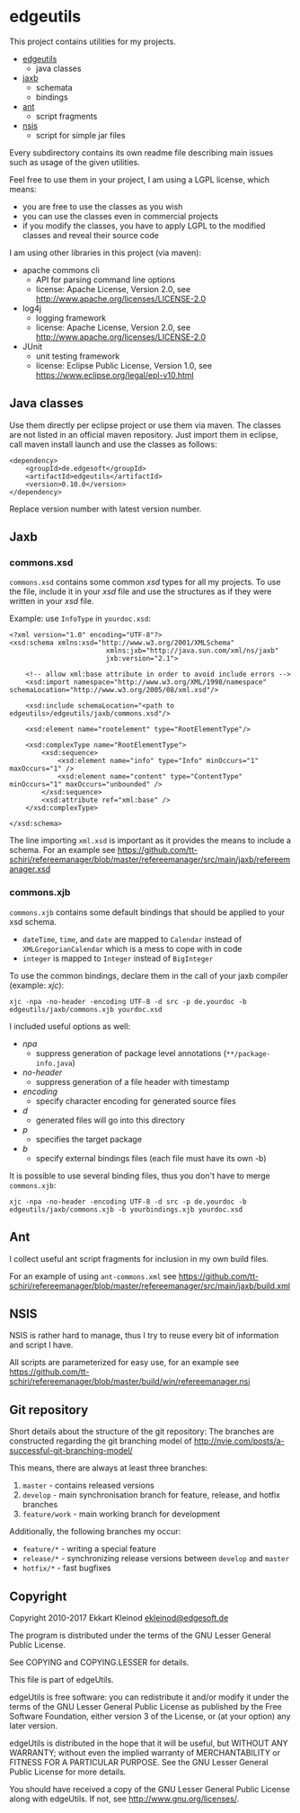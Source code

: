 # edgeutils

This project contains utilities for my projects.

- [edgeutils](#java-classes)
	- java classes
- [jaxb](#jaxb)
	- schemata
	- bindings
- [ant](#ant)
	- script fragments
- [nsis](#nsis)
	- script for simple jar files

Every subdirectory contains its own readme file describing main issues such as usage of the given utilities.

Feel free to use them in your project, I am using a LGPL license, which means:

- you are free to use the classes as you wish
- you can use the classes even in commercial projects
- if you modify the classes, you have to apply LGPL to the modified classes and reveal their source code

I am using other libraries in this project (via maven):

- apache commons cli
	- API for parsing command line options
	- license: Apache License, Version 2.0, see http://www.apache.org/licenses/LICENSE-2.0
- log4j
	- logging framework
	- license: Apache License, Version 2.0, see http://www.apache.org/licenses/LICENSE-2.0
- JUnit
	- unit testing framework
	- license: Eclipse Public License, Version 1.0, see https://www.eclipse.org/legal/epl-v10.html

## Java classes

Use them directly per eclipse project or use them via maven.
The classes are not listed in an official maven repository.
Just import them in eclipse, call maven install launch and use the classes as follows:

	<dependency>
		<groupId>de.edgesoft</groupId>
		<artifactId>edgeutils</artifactId>
		<version>0.10.0</version>
	</dependency>

Replace version number with latest version number.

## Jaxb

### commons.xsd

`commons.xsd` contains some common *xsd* types for all my projects.
To use the file, include it in your *xsd* file and use the structures as if they were written in your *xsd* file.

Example: use `InfoType` in `yourdoc.xsd`:

	<?xml version="1.0" encoding="UTF-8"?>
	<xsd:schema xmlns:xsd="http://www.w3.org/2001/XMLSchema"
							xmlns:jxb="http://java.sun.com/xml/ns/jaxb"
							jxb:version="2.1">

		<!-- allow xml:base attribute in order to avoid include errors -->
		<xsd:import namespace="http://www.w3.org/XML/1998/namespace" schemaLocation="http://www.w3.org/2005/08/xml.xsd"/>

		<xsd:include schemaLocation="<path to edgeutils>/edgeutils/jaxb/commons.xsd"/>

		<xsd:element name="rootelement" type="RootElementType"/>

		<xsd:complexType name="RootElementType">
			<xsd:sequence>
				<xsd:element name="info" type="Info" minOccurs="1" maxOccurs="1" />
				<xsd:element name="content" type="ContentType" minOccurs="1" maxOccurs="unbounded" />
			</xsd:sequence>
			<xsd:attribute ref="xml:base" />
		</xsd:complexType>

	</xsd:schema>

The line importing `xml.xsd` is important as it provides the means to include a schema.
For an example see https://github.com/tt-schiri/refereemanager/blob/master/refereemanager/src/main/jaxb/refereemanager.xsd

### commons.xjb

`commons.xjb` contains some default bindings that should be applied to your xsd schema.

- `dateTime`, `time`, and `date` are mapped to `Calendar` instead of `XMLGregorianCalendar` which is a mess to cope with in code
- `integer` is mapped to `Integer` instead of `BigInteger`

To use the common bindings, declare them in the call of your jaxb compiler (example: *xjc*):

	xjc -npa -no-header -encoding UTF-8 -d src -p de.yourdoc -b edgeutils/jaxb/commons.xjb yourdoc.xsd

I included useful options as well:

- *npa*
	- suppress generation of package level annotations (`**/package-info.java`)
- *no-header*
	- suppress generation of a file header with timestamp
- *encoding*
	- specify character encoding for generated source files
- *d*
	- generated files will go into this directory
- *p*
	- specifies the target package
- *b*
	- specify external bindings files (each file must have its own -b)

It is possible to use several binding files, thus you don't have to merge `commons.xjb`:

	xjc -npa -no-header -encoding UTF-8 -d src -p de.yourdoc -b edgeutils/jaxb/commons.xjb -b yourbindings.xjb yourdoc.xsd


## Ant

I collect useful ant script fragments for inclusion in my own build files.

For an example of using `ant-commons.xml` see https://github.com/tt-schiri/refereemanager/blob/master/refereemanager/src/main/jaxb/build.xml

## NSIS

NSIS is rather hard to manage, thus I try to reuse every bit of information and script I have.

All scripts are parameterized for easy use, for an example see https://github.com/tt-schiri/refereemanager/blob/master/build/win/refereemanager.nsi




## Git repository

Short details about the structure of the git repository:
The branches are constructed regarding the git branching model of http://nvie.com/posts/a-successful-git-branching-model/

This means, there are always at least three branches:

1. `master` - contains released versions
2. `develop` - main synchronisation branch for feature, release, and hotfix branches
3. `feature/work` - main working branch for development

Additionally, the following branches my occur:

- `feature/*` - writing a special feature
- `release/*` - synchronizing release versions between `develop` and `master`
- `hotfix/*` - fast bugfixes

## Copyright

Copyright 2010-2017 Ekkart Kleinod <ekleinod@edgesoft.de>

The program is distributed under the terms of the GNU Lesser General Public License.

See COPYING and COPYING.LESSER for details.

This file is part of edgeUtils.

edgeUtils is free software: you can redistribute it and/or modify
it under the terms of the GNU Lesser General Public License as published by
the Free Software Foundation, either version 3 of the License, or
(at your option) any later version.

edgeUtils is distributed in the hope that it will be useful,
but WITHOUT ANY WARRANTY; without even the implied warranty of
MERCHANTABILITY or FITNESS FOR A PARTICULAR PURPOSE.  See the
GNU Lesser General Public License for more details.

You should have received a copy of the GNU Lesser General Public License
along with edgeUtils.  If not, see <http://www.gnu.org/licenses/>.

